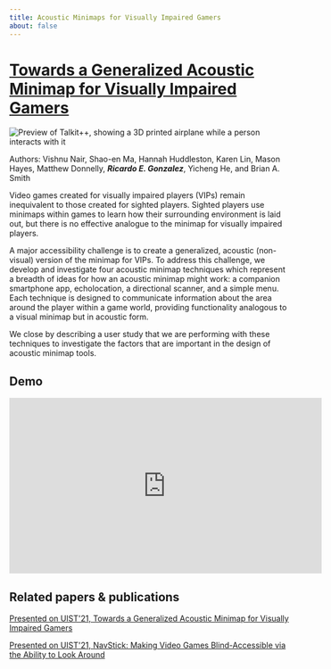 ```yaml
---
title: Acoustic Minimaps for Visually Impaired Gamers
about: false
---
```

# [Towards a Generalized Acoustic Minimap for Visually Impaired Gamers](https://dl.acm.org/doi/10.1145/3474349.3480177)

![Preview of Talkit++, showing a 3D printed airplane while a person interacts with it]({{site.url}}{{site.baseurl}}/src/assets/img/minimap/minimaparticle.png)

Authors: Vishnu Nair, Shao-en Ma, Hannah Huddleston, Karen Lin, Mason Hayes, Matthew Donnelly, ***Ricardo E. Gonzalez***, Yicheng He, and Brian A. Smith

Video games created for visually impaired players (VIPs) remain inequivalent to those created for sighted players. Sighted players use minimaps within games to learn how their surrounding environment is laid out, but there is no effective analogue to the minimap for visually impaired players. 

A major accessibility challenge is to create a generalized, acoustic (non-visual) version of the minimap for VIPs. To address this challenge, we develop and investigate four acoustic minimap techniques which represent a breadth of ideas for how an acoustic minimap might work: a companion smartphone app, echolocation, a directional scanner, and a simple menu. Each technique is designed to communicate information about the area around the player within a game world, providing functionality analogous to a visual minimap but in acoustic form. 

We close by describing a user study that we are performing with these techniques to investigate the factors that are important in the design of acoustic minimap tools.

## Demo

<iframe class="demo_video" width="560" height="315" src="https://www.youtube.com/embed/sqfVz-hgmao"  frameborder="0" allow="accelerometer; autoplay; clipboard-write; encrypted-media; gyroscope; picture-in-picture" allowfullscreen></iframe>



## Related papers & publications

[Presented on UIST'21, Towards a Generalized Acoustic Minimap for Visually Impaired Gamers](https://dl.acm.org/doi/10.1145/3474349.3480177)

[Presented on UIST'21, NavStick: Making Video Games Blind-Accessible via the Ability to Look Around](https://dl.acm.org/doi/abs/10.1145/3472749.3474768)







